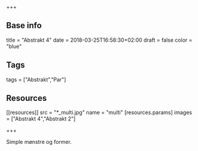 +++

## Base info
title = "Abstrakt 4"
date = 2018-03-25T16:58:30+02:00
draft = false
color = "blue"

## Tags
tags = ["Abstrakt","Par"]

## Resources
[[resources]]
  src = "*_multi.jpg"
  name = "multi"
 [resources.params]
    images = ["Abstrakt 4","Abstrakt 2"]

+++

Simple mønstre og former.